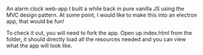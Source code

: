 An alarm clock web-app I built a while back in pure vanilla JS using the MVC design pattern. At some point, I would like to make this into an electron app, that would be fun!

To check it out, you will need to fork the app. Open up index.html from the folder, it should directly load all the resources needed and you can view what the app will look like. 
